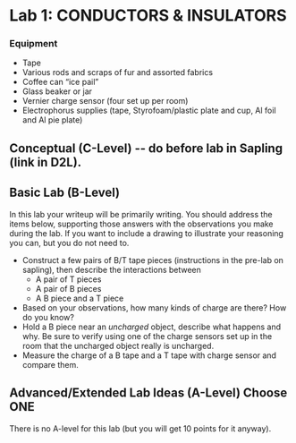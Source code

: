# Lab 1: CONDUCTORS & INSULATORS

### Equipment

- Tape
-   Various rods and scraps of fur and assorted fabrics
-   Coffee can “ice pail”
-   Glass beaker or jar
-   Vernier charge sensor (four set up per room)
-   Electrophorus supplies (tape, Styrofoam/plastic plate and cup, Al
    foil and Al pie plate)


## Conceptual (C-Level) -- do before lab in Sapling (link in D2L).

## Basic Lab (B-Level)

In this lab your writeup will be primarily writing. You should address the items below, supporting those answers with the observations you make during the lab. If you want to include a drawing to illustrate your reasoning you can, but you do not need to.

- Construct a few pairs of B/T tape pieces (instructions in the pre-lab on sapling), then describe the interactions between
    - A pair of T pieces
    - A pair of B pieces
    - A B piece and a T piece
- Based on your observations, how many kinds of charge are there? How do you know?
- Hold a B piece near an *uncharged* object, describe what happens and why. Be sure to verify using one of the charge sensors set up in the room that the uncharged object really is uncharged.
- Measure the charge of a B tape and a T tape with charge sensor and compare them.

## Advanced/Extended Lab Ideas (A-Level) Choose ONE

There is no A-level for this lab  (but you will get 10 points for it anyway).
